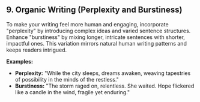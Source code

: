 ## 9. Organic Writing (Perplexity and Burstiness)
To make your writing feel more human and engaging, incorporate "perplexity" by introducing complex ideas and varied sentence structures. Enhance "burstiness" by mixing longer, intricate sentences with shorter, impactful ones. This variation mirrors natural human writing patterns and keeps readers intrigued.

**Examples:**
- **Perplexity:** "While the city sleeps, dreams awaken, weaving tapestries of possibility in the minds of the restless."
- **Burstiness:** "The storm raged on, relentless. She waited. Hope flickered like a candle in the wind, fragile yet enduring."

